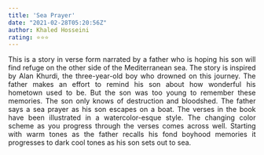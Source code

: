 ```yaml
---
title: 'Sea Prayer'
date: "2021-02-28T05:20:56Z"
author: Khaled Hosseini
rating: ⭐⭐⭐
---
```


<style>
body {
text-align: justify}
</style>

This is a story in verse form narrated by a father who is hoping his son will find refuge on the other side of the Mediterranean sea. The story is inspired by Alan Khurdi, the three-year-old boy who drowned on this journey.
The father makes an effort to remind his son about how wonderful his hometown used to be. But the son was too young to remember these memories. The son only knows of destruction and bloodshed. The father says a sea prayer as his son escapes on a boat.
The verses in the book have been illustrated in a watercolor-esque style. The changing color scheme as you progress through the verses comes across well. Starting with warm tones as the father recalls his fond boyhood memories it progresses to dark cool tones as his son sets out to sea.